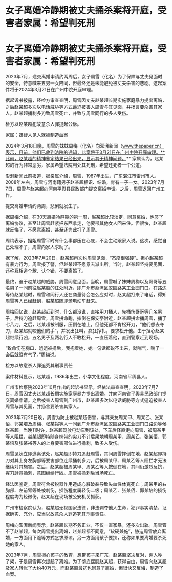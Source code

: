 # 女子离婚冷静期被丈夫捅杀案将开庭，受害者家属：希望判死刑

# 女子离婚冷静期被丈夫捅杀案将开庭，受害者家属：希望判死刑

2023年7月，递交离婚申请约两周后，女子周雪（化名）为了保障与丈夫见面时的安全，特意喊来五男一女陪同，但最终还是未能避免被丈夫杀害的悲剧。这起案件将于2024年3月21日在广州中院开庭审理。

据起诉书披露，经检方审查查明，周雪因丈夫赵某超长期实施家庭暴力提出离婚，之后赵某超多次以电话威胁等方式逼迫被害人周雪与其见面，并扬言要杀害其家人。赵某超捅刺多刀致周雪死亡，并致与周雪同行的多人受伤。

检方以赵某超犯故意杀人罪提起公诉。

家属：嫌疑人见人就捅制造血案

2024年3月18日晚，周雪的妹妹周梅（化名）向澎湃新闻（www.thepaper.cn）表示，目前，他们已收到法院的通知，此案将于3月21日在广州中院开庭审理。**此前，赵某超的精神鉴定结果已经出来，显示其无精神问题。**
家属认为，赵某超的行为非常恶劣，家属希望法院判处其死刑，希望还死者一个公道。

澎湃新闻此前报道，据亲属介绍，周雪，1987年出生，广东湛江市雷州市人。2008年左右，周雪与河南籍男子赵某超相识、结婚，育有一子一女。2023年7月7日，周雪与赵某超向河南平舆县民政部门提交离婚申请。之后，周雪返回广州工作。

提交离婚申请约两周，悲剧就发生了。

据周梅介绍，在30天离婚冷静期的第一周，赵某超比较淡定，同意离婚，也签了离婚协议，甚至让周雪赶紧把东西拿走，他要带其他女人回来住。但很快，赵某超就反悔了，不愿意离婚，甚至还为此打了周雪。

周梅表示，姐姐周雪平时有什么事都压在心底，不会主动跟家人说。这次，感觉自己处理不了，周雪向家人求助了。

据了解，2023年7月20日，赵某超再次约周雪见面，“态度很强硬”。担心赵某超有暴力行为，周雪报了警，但赵某超不愿意去派出所。当时，赵某超坚持要见面，还称互相道个歉、认个错，不要离婚了。

最终，迫于赵某超的威胁，周雪同意见面。当晚，周雪喊了妹妹周梅以及哥哥等五名男子一同前往赵某超的住处附近，即广州市荔湾区翠园路某工业园门口。在路边等待赵某超时，周雪和同行人还在商量待会怎么应对时，赵某超打来了电话，得知周雪等人已经赶到，赵某超随即骑电动车赶来。

周梅回忆说，赵某超赶到时，什么都没说，直接用刀捅人，先捅伤哥哥等几名男子，后持刀追赶周雪，周雪拼命跑，摔倒在保安亭附近，赵某超拼命捅周雪，捅了七八刀。之后，赵某超被制服，压倒在地上，但他死都不肯松开刀，“他们想去夺刀，赵某超就咬他们的手”，并发出狂叫，疯狂挣扎，要求松开他。由于担心赵某超继续行凶，五名男子及两名行人不敢松开，一直压着他，直到警察赶到现场。

“致命伤在胸口，姐姐被捅后，我抱着她，她一句话都说不出来，就喘气，喘了一会后就没有气了。”周梅说。

检方以故意杀人罪追究其刑事责任

案件材料显示，赵某超，1986年出生，小学文化程度，河南省平舆县人。

广州市检察院2023年10月作出的起诉书显示，经依法审查查明，2023年7月7日，周雪因丈夫赵某超长期实施家庭暴力提出离婚，并向河南省平舆县民政部门提交离婚申请。之后被害人周雪到广州市，赵某超多次以电话威胁等方式逼迫被害人周雪与其见面，并扬言要杀害其家人。

2023年7月20日晚，周雪为防止被赵某超伤害，与其亲友周某甲、周某乙、张某佰、郭某培及周梅、张某裕等人一同到广州市荔湾区翠园路某工业园门口路边等候赵某超。当晚11时许，赵某超驾驶电动车到该处，下车后径直走向周雪，被周某甲等人阻拦，赵某超即持随身携带的尖刀不计后果地朝周某甲、周某乙、张某佰、郭某培及张某裕等人的上身要害部位进行捅刺，致多人受伤。

周雪见状立即逃离该处，赵某超即持刀追赶周雪，其间周雪摔倒在地，赵某超即持刀对其上身左胸部等要害部位连续捅刺多刀，后被周某甲、周某乙等人阻拦才无法继续对其施害。之后，赵某超被周某甲、周某乙等人按倒在地，其间仍激烈反抗，挥刀肆意捅刺，意图继续行凶。周雪被捅刺后当场死亡。

经法医鉴定，周雪符合被锐器作用造成心脏破裂导致失血性休克死亡；周某甲的右胸部、左前臂等处被刺伤，损伤程度属轻伤二级；周某乙、张某佰、郭某培的损伤程度均为轻微伤。赵某超在现场被公安机关抓获。

广州市检察院认为，赵某超无视国家法律，非法剥夺他人生命，犯罪事实清楚，证据确实、充分，应当以故意杀人罪追究其刑事责任。

周梅向澎湃新闻表示，赵某超长期不务正业，不仅一直家暴，还多次出轨。周雪管不了赵某超，每次周雪提出离婚，赵某超都不同意，“软硬兼施”，胁迫周雪放弃离婚，一方面用下跪等方式乞求原谅，另一方面用孩子要挟，还称如果要离婚要杀死她的家人。

2023年7月，周雪担心孩子的教育，想带孩子来广东，赵某超坚决反对，两人吵了架，于是周雪再次提起了离婚。为了彻底摆脱赵某超，获得自由，周雪向赵某超及家人转账了大约40万元，而赵某超最初也同意了离婚，但很快又反悔，制造了血案。

